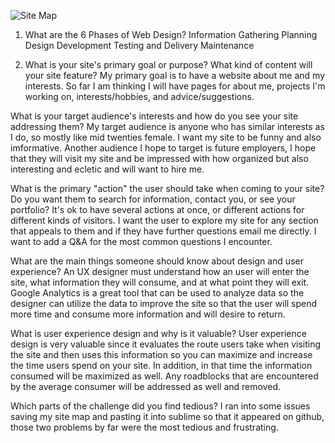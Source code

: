 ![Site Map](/week-2/imgs/site-map.png)

1. What are the 6 Phases of Web Design?
Information Gathering
Planning
Design
Development
Testing and Delivery
Maintenance

2. What is your site's primary goal or purpose? What kind of content will your site feature?
My primary goal is to have a website about me and my interests. So far I am thinking I will have pages for about me, projects I'm working on, interests/hobbies, and advice/suggestions.

What is your target audience's interests and how do you see your site addressing them?
My target audience is anyone who has similar interests as I do, so mostly like mid twenties female. I want my site to be funny and also imformative. Another audience I hope to target is future employers, I hope that they will visit my site and be impressed with how organized but also interesting and ecletic and will want to hire me.

What is the primary "action" the user should take when coming to your site? Do you want them to search for information, contact you, or see your portfolio? It's ok to have several actions at once, or different actions for different kinds of visitors.
I want the user to explore my site for any section that appeals to them and if they have further questions email me directly. I want to add a Q&A for the most common questions I encounter. 

What are the main things someone should know about design and user experience?
An UX designer must understand how an user will enter the site, what information they will consume, and at what point they will exit. Google Analytics is a great tool that can be used to analyze data so the designer can utilize the data to improve the site so that the user will spend more time and consume more information and will desire to return.

What is user experience design and why is it valuable?
User experience design is very valuable since it evaluates the route users take when visiting the site and then uses this information so you can maximize and increase the time users spend on your site. In addition, in that time the information consumed will be maximized as well. Any roadblocks that are encountered by the average consumer will be addressed as well and removed.

Which parts of the challenge did you find tedious?
I ran into some issues saving my site map and pasting it into sublime so that it appeared on github, those two problems by far were the most tedious and frustrating.